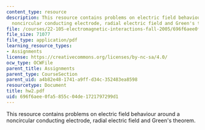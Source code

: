 ```yaml
---
content_type: resource
description: This resource contains problems on electric field behaviour around a
  noncircular conducting electrode, radial electric field and Green's theorem.
file: /courses/22-105-electromagnetic-interactions-fall-2005/696f6aee0fa5855c04de1721797299d1_hw2.pdf
file_size: 71077
file_type: application/pdf
learning_resource_types:
- Assignments
license: https://creativecommons.org/licenses/by-nc-sa/4.0/
ocw_type: OCWFile
parent_title: Assignments
parent_type: CourseSection
parent_uid: a4b82e48-1741-a9ff-d34c-352483ea8598
resourcetype: Document
title: hw2.pdf
uid: 696f6aee-0fa5-855c-04de-1721797299d1
---
```

This resource contains problems on electric field behaviour around a noncircular conducting electrode, radial electric field and Green's theorem.